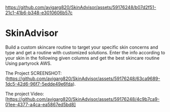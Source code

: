 
https://github.com/avigarg820/SkinAdvisor/assets/59176248/b07d2f51-21c1-41b6-b348-e3010606b57c
# SkinAdvisor
Build a custom skincare routine to target your specific skin concerns and type and get a routine with customized solutions. Enter the info according to your skin in the following given columns and get the best skincare routine Using partyrock AWS.


The Project SCREENSHOT: (https://github.com/avigarg820/SkinAdvisor/assets/59176248/63ca9689-1dc5-42d6-96f7-5edde49e6fda).

The project Video: [https://github.com/avigarg820/SkinAdvisor/assets/59176248/4c9b7ca9-01ee-4377-a4ca-ea5867ed5bd8]



